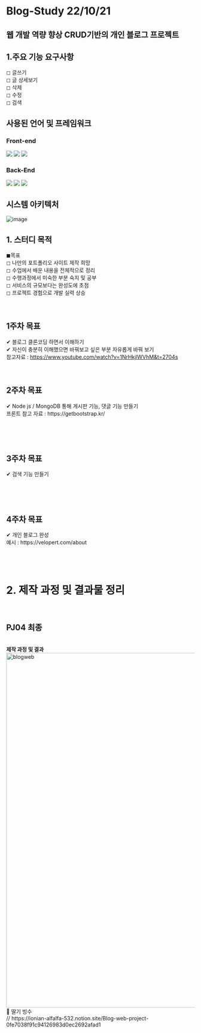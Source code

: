 <h1>Blog-Study 22/10/21</h1>
<h2>웹 개발 역량 향상 CRUD기반의 개인 블로그 프로젝트 </h2>
<h2>1.주요 기능 요구사항</h2>

◻ 글쓰기 <br>
◻ 글 상세보기 <br>
◻ 삭제 <br>
◻ 수정 <br>
◻ 검색 <br>

<h2>사용된 언어 및 프레임워크</h2>
<h3>Front-end</h3>
<img src="https://img.shields.io/badge/HTML5-E34F26?style=flat-squared&logo=HTML5&logoColor=white" />
<img src="https://img.shields.io/badge/CSS3-1572B6?style=flat-square&logo=CSS3&logoColor=white"/>
<img src="https://img.shields.io/badge/JavaScript-F7DF1E?style=flat-square&logo=JavaScript&logoColor=white"/>
<h3>Back-End</h3>
<img src="https://img.shields.io/badge/Node.js-339933?style=flat-square&logo=Node.js&logoColor=white"/>
<img src="https://img.shields.io/badge/Express-000000?style=flat-square&logo=Express&logoColor=white"/>
<img src="https://img.shields.io/badge/MongoDB-47A248?style=flat-square&logo=MongoDB&logoColor=white"/>
<h2>시스템 아키텍처</h2>

![image](https://github.com/Blindnames/BlogWebStudy/assets/109403631/91adcc07-80c6-4ec8-9e24-003f4dda8c3c)
<h2>1. 스터디 목적</h2>
◼목표<br>
    ◻ 나만의 포트폴리오 사이트 제작 희망<br>
    ◻ 수업에서 배운 내용을 전체적으로 정리<br>
    ◻ 수행과정에서 미숙한 부분 숙지 및 공부 <br>
    ◻ 서비스의 규모보다는 완성도에 초점 <br>
    ◻ 프로젝트 경험으로 개발 실력 상승
    <br><br><br>

 <h2> 1주차 목표</h2>

✔ 블로그 클론코딩 하면서 이해하기
<br>
✔ 자신이 충분히 이해했으면 바꿔보고 싶은 부분 자유롭게 바꿔 보기
<br>
참고자료 : https://www.youtube.com/watch?v=1NrHkjlWVhM&t=2704s
<br><br><br>
<h2>2주차 목표</h2>
✔ Node js / MongoDB 통해 게시판 기능, 댓글 기능 만들기 <br>
프론트 참고 자료 : https://getbootstrap.kr/

<br><br><br>
<h2>3주차 목표</h2>
✔ 검색 기능 만들기

<br><br><br>
<h2>4주차 목표</h2>
✔ 개인 블로그 완성
<br>
예시 : https://velopert.com/about


<br>
<h1></h1>
<br>
<h1>2. 제작 과정 및 결과물 정리</h1>
<br>
<h2>PJ04 최종</h2>
<br>
<strong>제작 과정 및 결과</strong>
<br>
<img width="945" alt="blogweb" src="https://github.com/Blindnames/BlogWebStudy/assets/109403631/2ff74d85-377c-4f8e-a64c-657dc3e01572">
<br>
🍓 딸기 빙수
<br>
// https://ionian-alfalfa-532.notion.site/Blog-web-project-0fe7038f91c94126983d0ec2692afad1
<br>

<br>
<br>



















